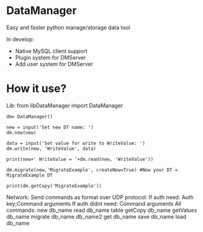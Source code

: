 # DataManager
Easy and faster python manage/storage data tool

In develop:
  - Native MySQL client support
  - Plugin system for DMServer
  - Add user system for DMServer

# How it use?
Lib:
    from libDataManager import DataManager
    
    dm= DataManager()

    new = input('Set new DT name: ')
    dm.new(new)

    data = input('Set value for write to WriteValue: ')
    dm.write(new, 'WriteValue', data)

    print(new+' WriteValue = '+dm.read(new, 'WriteValue'))

    dm.migrate(new,'MigrateExample', createNew=True) #Now your DT = MigrateExample DT

    print(dm.getCopy('MigrateExample'))
    
Network:
  Send commands as format over UDP protocol:
  If auth need:
    Auth key;Command arguments
  If auth didnt need:
    Command arguments
  All commands:
    new db_name
    read db_name table
    getCopy db_name
    getValues db_name
    migrate db_name db_name2
    get db_name
    save db_name
    load db_name

